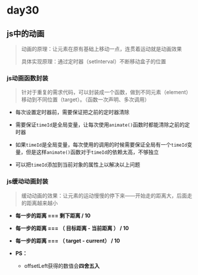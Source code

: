 # day30

## js中的动画

> 动画的原理：让元素在原有基础上移动一点，连贯着运动就是动画效果
>
> 具体实现原理：通过定时器（setInterval）不断移动盒子的位置

### js动画函数封装

> 针对于重复的需求代码，可以封装成一个函数，做到不同元素（element）移动到不同位置（target）。（函数一次声明、多次调用）

- 每次设置定时器前，需要保证把之前的定时器清除
- 需要保证`timeId`是全局变量，让每次使用`animate()`函数时都能清除之前的定时器

- 如果`timeId`是全局变量，每次使用的调用的时候需要保证全局有一个`timeId`变量，但是这样`animate()`函数对于`timeId`的依赖太高，不够独立

- 可以把`timeId`添加到当前对象的属性上以解决以上问题

### js缓动动画封装

> 缓动动画的效果：让元素的运动慢慢的停下来——开始走的距离大，后面走的距离越来越小

- **每一步的距离 === 剩下距离 / 10**
- **每一步的距离 === （ 目标距离 - 当前距离 ） / 10**
- **每一步的距离 === （ target - current） / 10**

- **PS：**
  - offsetLeft获得的数值会**四舍五入**

